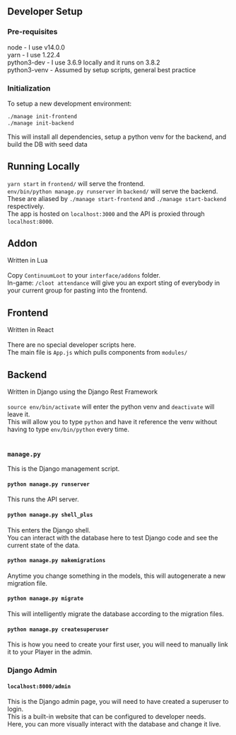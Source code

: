 ## Developer Setup

### Pre-requisites

node - I use v14.0.0
<br />
yarn - I use 1.22.4
<br />
python3-dev - I use 3.6.9 locally and it runs on 3.8.2
<br />
python3-venv - Assumed by setup scripts, general best practice

### Initialization

To setup a new development environment:
```bash
./manage init-frontend
./manage init-backend
```

This will install all dependencies, setup a python venv for the backend, and build the DB with seed data

## Running Locally

`yarn start` in `frontend/` will serve the frontend.<br />
`env/bin/python manage.py runserver` in `backend/` will serve the backend.<br />
These are aliased by `./manage start-frontend` and `./manage start-backend` respectively.<br />
The app is hosted on `localhost:3000` and the API is proxied through `localhost:8000`.

## Addon

Written in Lua<br />
<br />
Copy `ContinuumLoot` to your `interface/addons` folder.<br />
In-game: `/cloot attendance` will give you an export sting of everybody in your current group for pasting into the frontend.

## Frontend

Written in React<br />
<br />
There are no special developer scripts here.<br />
The main file is `App.js` which pulls components from `modules/`

## Backend

Written in Django using the Django Rest Framework<br />
<br />
`source env/bin/activate` will enter the python venv and `deactivate` will leave it.<br />
This will allow you to type `python` and have it reference the venv without having to type `env/bin/python` every time.<br />
<br />

### `manage.py`

This is the Django management script.

#### `python manage.py runserver`

This runs the API server.

#### `python manage.py shell_plus`

This enters the Django shell.<br />
You can interact with the database here to test Django code and see the current state of the data.

#### `python manage.py makemigrations`

Anytime you change something in the models, this will autogenerate a new migration file.

#### `python manage.py migrate`

This will intelligently migrate the database according to the migration files.

#### `python manage.py createsuperuser`

This is how you need to create your first user, you will need to manually link it to your Player in the admin.

### Django Admin

#### `localhost:8000/admin`

This is the Django admin page, you will need to have created a superuser to login.<br />
This is a built-in website that can be configured to developer needs.<br />
Here, you can more visually interact with the database and change it live.<br />
